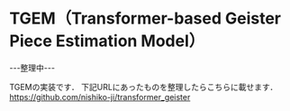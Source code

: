 # TGEM（Transformer-based Geister Piece Estimation Model）

---整理中---

TGEMの実装です．
下記URLにあったものを整理したらこちらに載せます．
<https://github.com/nishiko-ji/transformer_geister>

